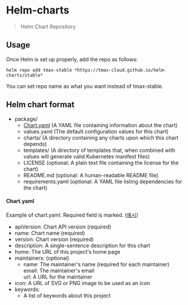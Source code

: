 # Helm-charts

> Helm Chart Repository


## Usage
Once Helm is set up properly, add the repo as follows:

    helm repo add tmax-stable *https://tmax-cloud.github.io/helm-charts/stable*

You can set repo name as what you want instead of tmax-stable.


## Helm chart format
- package/
  * [Chart.yaml](#Chart.yaml) (A YAML file containing information about the chart)
  * values.yaml       (The default configuration values for this chart)
  * charts/           (A directory containing any charts upon which this chart depends)
  * templates/        (A directory of templates that, when combined with values will generate valid Kubernetes manifest files)
  * LICENSE           (optional: A plain text file containing the license for the chart)
  * README.md         (optional: A human-readable README file)
  * requirements.yaml (optional: A YAML file listing dependencies for the chart)


#### Chart.yaml
Example of chart.yaml. Required field is marked. ([예시](./stable/helm-guestbook/Chart.yaml))
- apiVersion: Chart API version (required)   
- name: Chart name (required)   
- version: Chart version (required)   
- description: A single-sentence description for this chart   
- home: The URL of this project's home page   
- maintainers: (optional)   
  - name: The maintainer's name (required for each maintainer)   
    email: The maintainer's email          
    url: A URL for the maintainer     
- icon: A URL of SVG or PNG image to be used as an icon   
- keywords:   
  - A list of keywords about this project   
  
